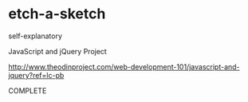 # etch-a-sketch
self-explanatory

JavaScript and jQuery Project

http://www.theodinproject.com/web-development-101/javascript-and-jquery?ref=lc-pb

COMPLETE
